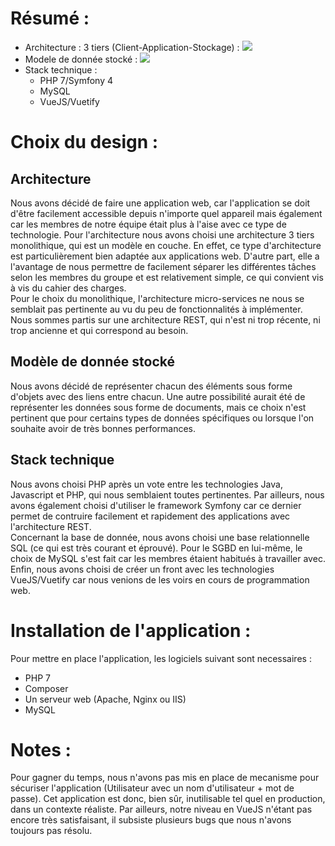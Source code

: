# Résumé :

- Architecture : 3 tiers (Client-Application-Stockage) :
![](https://raw.githubusercontent.com/MisterDelaunay/tp-architecture/SI-API-birthday/SI-API-birthday/projet/ARCHI.png)
- Modele de donnée stocké : 
![](https://raw.githubusercontent.com/MisterDelaunay/tp-architecture/SI-API-birthday/SI-API-birthday/projet/BDD.PNG)
- Stack technique : 
  - PHP 7/Symfony 4
  - MySQL
  - VueJS/Vuetify

# Choix du design :
## Architecture
Nous avons décidé de faire une application web, car l'application se doit d'être facilement accessible depuis n'importe quel appareil mais également car les membres de notre équipe était plus à l'aise avec ce type de technologie.
Pour l'architecture nous avons choisi une architecture 3 tiers monolithique, qui est un modèle en couche. En effet, ce type d'architecture est particulièrement bien adaptée aux applications web. D'autre part, elle a l'avantage de nous permettre de facilement séparer les différentes tâches selon les membres du groupe et est relativement simple, ce qui convient vis à vis du cahier des charges.  
Pour le choix du monolithique, l'architecture micro-services ne nous se semblait pas pertinente au vu du peu de fonctionnalités à implémenter.  
Nous sommes partis sur une architecture REST, qui n'est ni trop récente, ni trop ancienne et qui correspond au besoin.    

## Modèle de donnée stocké
Nous avons décidé de représenter chacun des éléments sous forme d'objets avec des liens entre chacun. Une autre possibilité aurait été de représenter les données sous forme de documents, mais ce choix n'est pertinent que pour certains types de données spécifiques ou lorsque l'on souhaite avoir de très bonnes performances.  

## Stack technique
Nous avons choisi PHP après un vote entre les technologies Java, Javascript et PHP, qui nous semblaient toutes pertinentes.
Par ailleurs, nous avons également choisi d'utiliser le framework Symfony car ce dernier permet de contruire facilement et rapidement des applications avec l'architecture REST.  
Concernant la base de donnée, nous avons choisi une base relationnelle SQL (ce qui est très courant et éprouvé). Pour le SGBD en lui-même, le choix de MySQL s'est fait car les membres étaient habitués à travailler avec.
Enfin, nous avons choisi de créer un front avec les technologies VueJS/Vuetify car nous venions de les voirs en cours de programmation web.

# Installation de l'application :
Pour mettre en place l'application, les logiciels suivant sont necessaires :
- PHP 7
- Composer
- Un serveur web (Apache, Nginx ou IIS)
- MySQL

# Notes :
Pour gagner du temps, nous n'avons pas mis en place de mecanisme pour sécuriser l'application (Utilisateur avec un nom d'utilisateur + mot de passe). Cet application est donc, bien sûr, inutilisable tel quel en production, dans un contexte réaliste. Par ailleurs, notre niveau en VueJS n'étant pas encore très satisfaisant, il subsiste plusieurs bugs que nous n'avons toujours pas résolu. 
